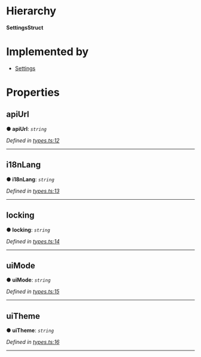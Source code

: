 

# Hierarchy

**SettingsStruct**

# Implemented by

* [Settings](../classes/_settings_.settings.md)

# Properties

<a id="apiurl"></a>

##  apiUrl

**● apiUrl**: *`string`*

*Defined in [types.ts:12](https://github.com/polkadot-js/ui/blob/da84d5a/packages/ui-settings/src/types.ts#L12)*

___
<a id="i18nlang"></a>

##  i18nLang

**● i18nLang**: *`string`*

*Defined in [types.ts:13](https://github.com/polkadot-js/ui/blob/da84d5a/packages/ui-settings/src/types.ts#L13)*

___
<a id="locking"></a>

##  locking

**● locking**: *`string`*

*Defined in [types.ts:14](https://github.com/polkadot-js/ui/blob/da84d5a/packages/ui-settings/src/types.ts#L14)*

___
<a id="uimode"></a>

##  uiMode

**● uiMode**: *`string`*

*Defined in [types.ts:15](https://github.com/polkadot-js/ui/blob/da84d5a/packages/ui-settings/src/types.ts#L15)*

___
<a id="uitheme"></a>

##  uiTheme

**● uiTheme**: *`string`*

*Defined in [types.ts:16](https://github.com/polkadot-js/ui/blob/da84d5a/packages/ui-settings/src/types.ts#L16)*

___

